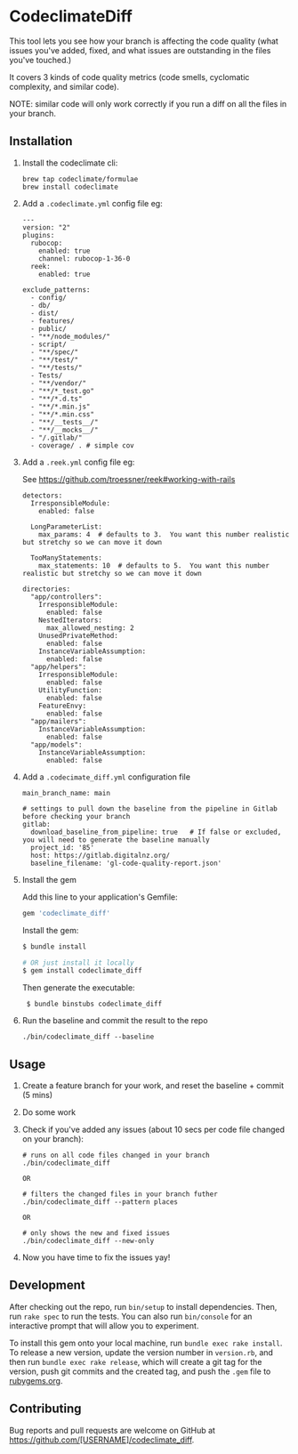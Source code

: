 # CodeclimateDiff

This tool lets you see how your branch is affecting the code quality (what issues you've added, fixed, and what issues are outstanding in the files you've touched.)

It covers 3 kinds of code quality metrics (code smells, cyclomatic complexity, and similar code).

NOTE: similar code will only work correctly if you run a diff on all the files in your branch.


## Installation

1. Install the codeclimate cli:
      ``` 
      brew tap codeclimate/formulae
      brew install codeclimate
      ```

2. Add a `.codeclimate.yml` config file eg:
      ```
      ---
      version: "2"
      plugins:
        rubocop:
          enabled: true
          channel: rubocop-1-36-0
        reek:
          enabled: true

      exclude_patterns:
        - config/
        - db/
        - dist/
        - features/
        - public/
        - "**/node_modules/"
        - script/
        - "**/spec/"
        - "**/test/"
        - "**/tests/"
        - Tests/
        - "**/vendor/"
        - "**/*_test.go"
        - "**/*.d.ts"
        - "**/*.min.js"
        - "**/*.min.css"
        - "**/__tests__/"
        - "**/__mocks__/"
        - "/.gitlab/"
        - coverage/ . # simple cov
      ```

3. Add a `.reek.yml` config file eg:

      See https://github.com/troessner/reek#working-with-rails 
      ```
      detectors:
        IrresponsibleModule:
          enabled: false

        LongParameterList:
          max_params: 4  # defaults to 3.  You want this number realistic but stretchy so we can move it down

        TooManyStatements:
          max_statements: 10  # defaults to 5.  You want this number realistic but stretchy so we can move it down

      directories:
        "app/controllers":
          IrresponsibleModule:
            enabled: false
          NestedIterators:
            max_allowed_nesting: 2
          UnusedPrivateMethod:
            enabled: false
          InstanceVariableAssumption:
            enabled: false
        "app/helpers":
          IrresponsibleModule:
            enabled: false
          UtilityFunction:
            enabled: false
          FeatureEnvy:
            enabled: false
        "app/mailers":
          InstanceVariableAssumption:
            enabled: false
        "app/models":
          InstanceVariableAssumption:
            enabled: false
      ```

4. Add a `.codecimate_diff.yml` configuration file
      ```
      main_branch_name: main

      # settings to pull down the baseline from the pipeline in Gitlab before checking your branch
      gitlab:
        download_baseline_from_pipeline: true   # If false or excluded, you will need to generate the baseline manually
        project_id: '85'
        host: https://gitlab.digitalnz.org/
        baseline_filename: 'gl-code-quality-report.json'
      ```


4. Install the gem

    Add this line to your application's Gemfile:

    ```ruby
    gem 'codeclimate_diff'
    ```

    Install the gem:

    ```bash
    $ bundle install

    # OR just install it locally
    $ gem install codeclimate_diff
    ```

    Then generate the executable:

        $ bundle binstubs codeclimate_diff


4. Run the baseline and commit the result to the repo

    ```
    ./bin/codeclimate_diff --baseline
    ```

## Usage

1. Create a feature branch for your work, and reset the baseline + commit (5 mins)

2. Do some work

3. Check if you've added any issues (about 10 secs per code file changed on your branch):

    ```
    # runs on all code files changed in your branch
    ./bin/codeclimate_diff

    OR

    # filters the changed files in your branch futher
    ./bin/codeclimate_diff --pattern places

    OR

    # only shows the new and fixed issues
    ./bin/codeclimate_diff --new-only
    ```
4. Now you have time to fix the issues yay!

## Development

After checking out the repo, run `bin/setup` to install dependencies. Then, run `rake spec` to run the tests. You can also run `bin/console` for an interactive prompt that will allow you to experiment.

To install this gem onto your local machine, run `bundle exec rake install`. To release a new version, update the version number in `version.rb`, and then run `bundle exec rake release`, which will create a git tag for the version, push git commits and the created tag, and push the `.gem` file to [rubygems.org](https://rubygems.org).

## Contributing

Bug reports and pull requests are welcome on GitHub at https://github.com/[USERNAME]/codeclimate_diff.
